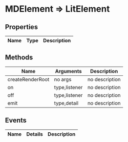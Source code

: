 # MDElement => LitElement

## Properties
Name | Type | Description
--- | --- | ---

## Methods
Name | Arguments | Description
--- | --- | ---
createRenderRoot | no args | no description
on | type,listener | no description
off | type,listener | no description
emit | type,detail | no description

## Events
Name | Details | Description
--- | --- | ---

